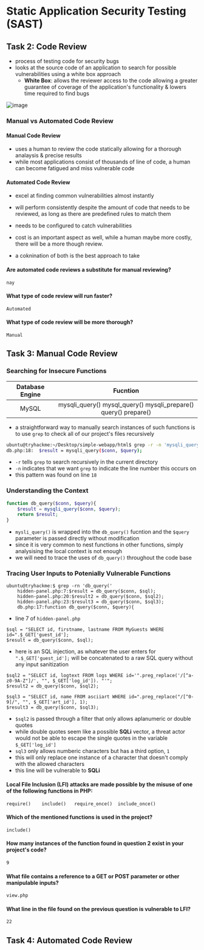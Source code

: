 # Static Application Security Testing (SAST)
## Task 2: Code Review
* process of testing code for security bugs
* looks at the source code of an application to search for possible vulnerabilities using a white box approach
  * **White Box**: allows the reviewer access to the code allowing a greater guarantee of coverage of the application's functionality & lowers time required to find bugs


![image](https://github.com/user-attachments/assets/8252e6ff-f1e2-4450-993b-01bc04bdba80)



### Manual vs Automated Code Review
#### Manual Code Review
* uses a human to review the code statically allowing for a thorough analaysis & precise results
* while most applications consist of thousands of line of code, a human can become fatigued and miss vulnerable code

#### Automated Code Review
* excel at finding common vulnerabilities almost instantly
* will perform consistently despite the amount of code that needs to be reviewed, as long as there are predefined rules to match them
* needs to be configured to catch vulnerabilities

* cost is an important aspect as well, while a human maybe more costly, there will be a more though review.
* a coknination of both is the best approach to take


#### Are automated code reviews a substitute for manual reviewing?
```
nay
```

#### What type of code review will run faster?
```
Automated
```

#### What type of code review will be more thorough?
```
Manual
```



## Task 3: Manual Code Review
### Searching for Insecure Functions
| Database Engine | Fucntion |
|:---------------:|:--------:|
|MySQL | mysqli_query() mysql_query() mysqli_prepare() query() prepare() |

* a straightforward way to manually search instances of such functions is to use ```grep``` to check all of our project's files recursively
```bash
ubuntu@tryhackme:~/Desktop/simple-webapp/html$ grep -r -n 'mysqli_query('
db.php:18:	$result = mysqli_query($conn, $query);
```
  * ```-r``` tells ```grep``` to search recursively in the current directory
  * ```-n``` indicates that we want ```grep``` to indicate the line number this occurs on
  * this pattern was found on line ```18```

### Understanding the Context
```php
function db_query($conn, $query){
    $result = mysqli_query($conn, $query);
    return $result;
}
```

* ```mysli_query()``` is wrapped into the ```db_query()``` fucntion and the ```$query``` parameter is passed directly without modification
* since it is very common to nest functions in other functions, simply analysising the local context is not enough
* we will need to trace the uses of ```db_query()``` throughout the code base

### Tracing User Inputs to Potenially Vulnerable Functions
```
ubuntu@tryhackme:$ grep -rn 'db_query('
    hidden-panel.php:7:$result = db_query($conn, $sql);
    hidden-panel.php:20:$result2 = db_query($conn, $sql2);
    hidden-panel.php:23:$result3 = db_query($conn, $sql3);
    db.php:17:function db_query($conn, $query){
```

* line 7 of ```hidden-panel.php```
```
$sql = "SELECT id, firstname, lastname FROM MyGuests WHERE id=".$_GET['guest_id'];
$result = db_query($conn, $sql);
```
* here is an SQL injection, as whatever the user enters for ```".$_GET['guest_id'];``` will be concatenated to a raw SQL query without any input sanitization

```
$sql2 = "SELECT id, logtext FROM logs WHERE id='".preg_replace('/[^a-z0-9A-Z"]/', "", $_GET['log_id']). "'";
$result2 = db_query($conn, $sql2);

$sql3 = "SELECT id, name FROM asciiart WHERE id=".preg_replace("/[^0-9]/", "", $_GET['art_id'], 1);
$result3 = db_query($conn, $sql3);
```
* ```$sql2``` is passed through a filter that only allows aplanumeric or double quotes
* while double quotes seem like a possible **SQLi** vector, a threat actor would not be able to escape the single quotes in the variable ```$_GET['log_id']```
* ```sql3``` only allows numberic characters but has a third option, ```1```
* this will only replace one instance of a character that doesn't comply with the allowed characters
* this line will be vulnerable to **SQLi**


#### Local File Inclusion (LFI) attacks are made possible by the misuse of one of the following functions in PHP:
```require()	include()	require_once()	include_once()```

#### Which of the mentioned functions is used in the project?
```
include()
```

#### How many instances of the function found in question 2 exist in your project's code?
```
9
```

#### What file contains a reference to a GET or POST parameter or other manipulable inputs?
```
view.php
```

#### What line in the file found on the previous question is vulnerable to LFI?
```
22
```



## Task 4: Automated Code Review


























